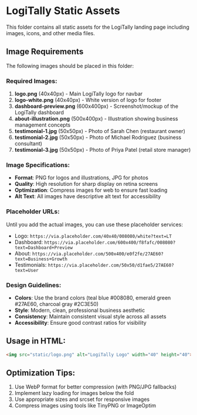 # LogiTally Static Assets

This folder contains all static assets for the LogiTally landing page including images, icons, and other media files.

## Image Requirements

The following images should be placed in this folder:

### Required Images:
1. **logo.png** (40x40px) - Main LogiTally logo for navbar
2. **logo-white.png** (40x40px) - White version of logo for footer
3. **dashboard-preview.png** (600x400px) - Screenshot/mockup of the LogiTally dashboard
4. **about-illustration.png** (500x400px) - Illustration showing business management concepts
5. **testimonial-1.jpg** (50x50px) - Photo of Sarah Chen (restaurant owner)
6. **testimonial-2.jpg** (50x50px) - Photo of Michael Rodriguez (business consultant)
7. **testimonial-3.jpg** (50x50px) - Photo of Priya Patel (retail store manager)

### Image Specifications:
- **Format**: PNG for logos and illustrations, JPG for photos
- **Quality**: High resolution for sharp display on retina screens
- **Optimization**: Compress images for web to ensure fast loading
- **Alt Text**: All images have descriptive alt text for accessibility

### Placeholder URLs:
Until you add the actual images, you can use these placeholder services:
- Logo: `https://via.placeholder.com/40x40/008080/white?text=LT`
- Dashboard: `https://via.placeholder.com/600x400/f8fafc/008080?text=Dashboard+Preview`
- About: `https://via.placeholder.com/500x400/e0f2fe/27AE60?text=Business+Growth`
- Testimonials: `https://via.placeholder.com/50x50/d1fae5/27AE60?text=User`

### Design Guidelines:
- **Colors**: Use the brand colors (teal blue #008080, emerald green #27AE60, charcoal gray #2C3E50)
- **Style**: Modern, clean, professional business aesthetic
- **Consistency**: Maintain consistent visual style across all assets
- **Accessibility**: Ensure good contrast ratios for visibility

## Usage in HTML:
```html
<img src="static/logo.png" alt="LogiTally Logo" width="40" height="40">
```

## Optimization Tips:
1. Use WebP format for better compression (with PNG/JPG fallbacks)
2. Implement lazy loading for images below the fold
3. Use appropriate sizes and srcset for responsive images
4. Compress images using tools like TinyPNG or ImageOptim
